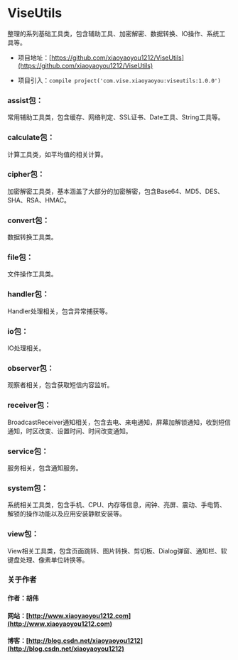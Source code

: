 # ViseUtils
整理的系列基础工具类，包含辅助工具、加密解密、数据转换、IO操作、系统工具等。

- 项目地址：[https://github.com/xiaoyaoyou1212/ViseUtils](https://github.com/xiaoyaoyou1212/ViseUtils)

- 项目引入：`compile project('com.vise.xiaoyaoyou:viseutils:1.0.0')`

### assist包：
常用辅助工具类，包含缓存、网络判定、SSL证书、Date工具、String工具等。

### calculate包：
计算工具类，如平均值的相关计算。

### cipher包：
加密解密工具类，基本涵盖了大部分的加密解密，包含Base64、MD5、DES、SHA、RSA、HMAC。

### convert包：
数据转换工具类。

### file包：
文件操作工具类。

### handler包：
Handler处理相关，包含异常捕获等。

### io包：
IO处理相关。

### observer包：
观察者相关，包含获取短信内容监听。

### receiver包：
BroadcastReceiver通知相关，包含去电、来电通知，屏幕加解锁通知，收到短信通知，时区改变、设置时间、时间改变通知。

### service包：
服务相关，包含通知服务。

### system包：
系统相关工具类，包含手机、CPU、内存等信息，闹钟、亮屏、震动、手电筒、解锁的操作功能以及应用安装静默安装等。

### view包：
View相关工具类，包含页面跳转、图片转换、剪切板、Dialog弹窗、通知栏、软键盘处理、像素单位转换等。


### 关于作者
#### 作者：胡伟
#### 网站：[http://www.xiaoyaoyou1212.com](http://www.xiaoyaoyou1212.com)
#### 博客：[http://blog.csdn.net/xiaoyaoyou1212](http://blog.csdn.net/xiaoyaoyou1212)
